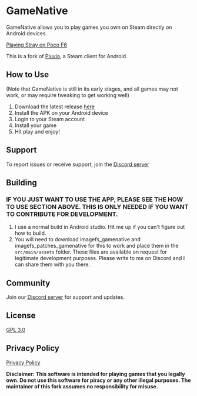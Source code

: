 # GameNative


GameNative allows you to play games you own on Steam directly on Android devices.

[Playing Stray on Poco F6](https://github.com/user-attachments/assets/1870fd14-7de9-4054-ba92-d3a5c73686b5)

This is a fork of [Pluvia](https://github.com/oxters168/Pluvia), a Steam client for Android.

## How to Use

(Note that GameNative is still in its early stages, and all games may not work, or may require tweaking to get working well)
1. Download the latest release [here](https://github.com/utkarshdalal/GameNative/releases/download/gamenative-v0.3.3/gamenative-v0.3.3.apk)
2. Install the APK on your Android device
3. Login to your Steam account
4. Install your game
5. Hit play and enjoy!

## Support
To report issues or receive support, join the [Discord server](https://discord.gg/2hKv4VfZfE)

## Building
### IF YOU JUST WANT TO USE THE APP, PLEASE SEE THE HOW TO USE SECTION ABOVE. THIS IS ONLY NEEDED IF YOU WANT TO CONTRIBUTE FOR DEVELOPMENT.
1. I use a normal build in Android studio. Hit me up if you can't figure out how to build.
2. You will need to download imagefs_gamenative and imagefs_patches_gamenative for this to work and place them in the `src/main/assets` folder.
These files are available on request for legitimate development purposes. Please write to me on Discord and I can share them with you there.

## Community

Join our [Discord server](https://discord.gg/2hKv4VfZfE) for support and updates.

## License
[GPL 3.0](https://github.com/utkarshdalal/GameNative/blob/master/LICENSE)

## Privacy Policy
[Privacy Policy](https://github.com/utkarshdalal/GameNative/blob/master/PrivacyPolicy/README.md)

**Disclaimer: This software is intended for playing games that you legally own. Do not use this software for piracy or any other illegal purposes. The maintainer of this fork assumes no 
responsibility for misuse.**
